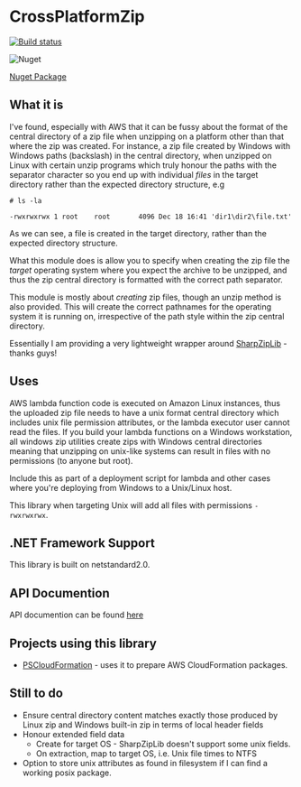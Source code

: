 # CrossPlatformZip

[![Build status](https://ci.appveyor.com/api/projects/status/d2cpscmh141cy3wq?svg=true)](https://ci.appveyor.com/project/fireflycons/crossplatformzip)

![Nuget](https://img.shields.io/nuget/v/Firefly.CrossPlatformZip)

[Nuget Package](https://www.nuget.org/packages/Firefly.CrossPlatformZip/)

## What it is

I've found, especially with AWS that it can be fussy about the format of the central directory of a zip file when unzipping on a platform other than that where the zip was created. For instance, a zip file created by Windows with Windows paths (backslash) in the central directory, when unzipped on Linux with certain unzip programs which truly honour the paths with the separator character so you end up with individual _files_ in the target directory rather than the expected directory structure, e.g

```
# ls -la

-rwxrwxrwx 1 root    root       4096 Dec 18 16:41 'dir1\dir2\file.txt'
```

As we can see, a file is created in the target directory, rather than the expected directory structure.

What this module does is allow you to specify when creating the zip file the _target_ operating system where you expect the archive to be unzipped, and thus the zip central directory is formatted with the correct path separator.

This module is mostly about _creating_ zip files, though an unzip method is also provided. This will create the correct pathnames for the operating system it is running on, irrespective of the path style within the zip central directory.

Essentially I am providing a very lightweight wrapper around [SharpZipLib](https://github.com/icsharpcode/SharpZipLib) - thanks guys!

## Uses

AWS lambda function code is executed on Amazon Linux instances, thus the uploaded zip file needs to have a unix format central directory which includes unix file permission attributes, or the lambda executor user cannot read the files. If you build your lambda functions on a Windows workstation, all windows zip utilities create zips with Windows central directories meaning that unzipping on unix-like systems can result in files with no permissions (to anyone but root).

Include this as part of a deployment script for lambda and other cases where you're deploying from Windows to a Unix/Linux host.

This library when targeting Unix will add all files with permissions `-rwxrwxrwx`.

## .NET Framework Support

This library is built on netstandard2.0.

## API Documention

API documention can be found [here](https://fireflycons.github.io/Firefly-CrossPlatformZip/api/index.html)

## Projects using this library

* [PSCloudFormation](https://github.com/fireflycons/PSCloudFormation) - uses it to prepare AWS CloudFormation packages.

## Still to do

* Ensure central directory content matches exactly those produced by Linux zip and Windows built-in zip in terms of local header fields
* Honour extended field data
    * Create for target OS - SharpZipLib doesn't support some unix fields.
    * On extraction, map to target OS, i.e. Unix file times to NTFS
* Option to store unix attributes as found in filesystem if I can find a working posix package.
